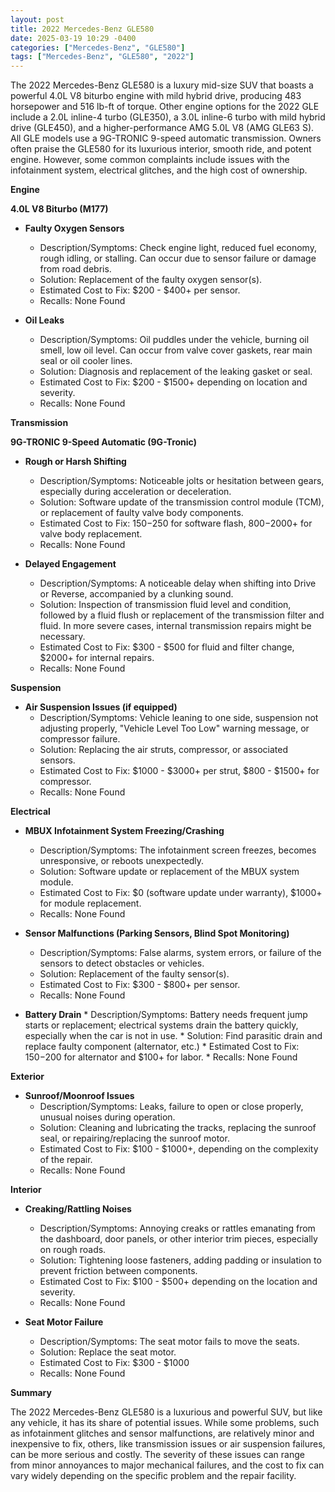 ```yaml
---
layout: post
title: 2022 Mercedes-Benz GLE580
date: 2025-03-19 10:29 -0400
categories: ["Mercedes-Benz", "GLE580"]
tags: ["Mercedes-Benz", "GLE580", "2022"]
---
```

The 2022 Mercedes-Benz GLE580 is a luxury mid-size SUV that boasts a powerful 4.0L V8 biturbo engine with mild hybrid drive, producing 483 horsepower and 516 lb-ft of torque. Other engine options for the 2022 GLE include a 2.0L inline-4 turbo (GLE350), a 3.0L inline-6 turbo with mild hybrid drive (GLE450), and a higher-performance AMG 5.0L V8 (AMG GLE63 S). All GLE models use a 9G-TRONIC 9-speed automatic transmission. Owners often praise the GLE580 for its luxurious interior, smooth ride, and potent engine. However, some common complaints include issues with the infotainment system, electrical glitches, and the high cost of ownership.

**Engine**

**4.0L V8 Biturbo (M177)**

*   **Faulty Oxygen Sensors**
    *   Description/Symptoms: Check engine light, reduced fuel economy, rough idling, or stalling. Can occur due to sensor failure or damage from road debris.
    *   Solution: Replacement of the faulty oxygen sensor(s).
    *   Estimated Cost to Fix: $200 - $400+ per sensor.
    *   Recalls: None Found

*   **Oil Leaks**
    *   Description/Symptoms: Oil puddles under the vehicle, burning oil smell, low oil level. Can occur from valve cover gaskets, rear main seal or oil cooler lines.
    *   Solution: Diagnosis and replacement of the leaking gasket or seal.
    *   Estimated Cost to Fix: $200 - $1500+ depending on location and severity.
    *   Recalls: None Found

**Transmission**

**9G-TRONIC 9-Speed Automatic (9G-Tronic)**

*   **Rough or Harsh Shifting**
    *   Description/Symptoms: Noticeable jolts or hesitation between gears, especially during acceleration or deceleration.
    *   Solution: Software update of the transmission control module (TCM), or replacement of faulty valve body components.
    *   Estimated Cost to Fix: $150-$250 for software flash, $800-$2000+ for valve body replacement.
    *   Recalls: None Found

*   **Delayed Engagement**
    *   Description/Symptoms: A noticeable delay when shifting into Drive or Reverse, accompanied by a clunking sound.
    *   Solution: Inspection of transmission fluid level and condition, followed by a fluid flush or replacement of the transmission filter and fluid. In more severe cases, internal transmission repairs might be necessary.
    *   Estimated Cost to Fix: $300 - $500 for fluid and filter change, $2000+ for internal repairs.
    *   Recalls: None Found

**Suspension**

*   **Air Suspension Issues (if equipped)**
    *   Description/Symptoms: Vehicle leaning to one side, suspension not adjusting properly, "Vehicle Level Too Low" warning message, or compressor failure.
    *   Solution: Replacing the air struts, compressor, or associated sensors.
    *   Estimated Cost to Fix: $1000 - $3000+ per strut, $800 - $1500+ for compressor.
    *   Recalls: None Found

**Electrical**

*   **MBUX Infotainment System Freezing/Crashing**
    *   Description/Symptoms: The infotainment screen freezes, becomes unresponsive, or reboots unexpectedly.
    *   Solution: Software update or replacement of the MBUX system module.
    *   Estimated Cost to Fix: $0 (software update under warranty), $1000+ for module replacement.
    *   Recalls: None Found

*   **Sensor Malfunctions (Parking Sensors, Blind Spot Monitoring)**
    *   Description/Symptoms: False alarms, system errors, or failure of the sensors to detect obstacles or vehicles.
    *   Solution: Replacement of the faulty sensor(s).
    *   Estimated Cost to Fix: $300 - $800+ per sensor.
    *   Recalls: None Found

*    **Battery Drain**
    *   Description/Symptoms: Battery needs frequent jump starts or replacement; electrical systems drain the battery quickly, especially when the car is not in use.
    *   Solution: Find parasitic drain and replace faulty component (alternator, etc.)
    *   Estimated Cost to Fix: $150-$200 for alternator and $100+ for labor.
    *    Recalls: None Found

**Exterior**

*   **Sunroof/Moonroof Issues**
    *   Description/Symptoms: Leaks, failure to open or close properly, unusual noises during operation.
    *   Solution: Cleaning and lubricating the tracks, replacing the sunroof seal, or repairing/replacing the sunroof motor.
    *   Estimated Cost to Fix: $100 - $1000+, depending on the complexity of the repair.
    *   Recalls: None Found

**Interior**

*   **Creaking/Rattling Noises**
    *   Description/Symptoms: Annoying creaks or rattles emanating from the dashboard, door panels, or other interior trim pieces, especially on rough roads.
    *   Solution: Tightening loose fasteners, adding padding or insulation to prevent friction between components.
    *   Estimated Cost to Fix: $100 - $500+ depending on the location and severity.
    *   Recalls: None Found

*   **Seat Motor Failure**
    *   Description/Symptoms: The seat motor fails to move the seats.
    *   Solution: Replace the seat motor.
    *   Estimated Cost to Fix: $300 - $1000
    *   Recalls: None Found

**Summary**

The 2022 Mercedes-Benz GLE580 is a luxurious and powerful SUV, but like any vehicle, it has its share of potential issues. While some problems, such as infotainment glitches and sensor malfunctions, are relatively minor and inexpensive to fix, others, like transmission issues or air suspension failures, can be more serious and costly. The severity of these issues can range from minor annoyances to major mechanical failures, and the cost to fix can vary widely depending on the specific problem and the repair facility.

